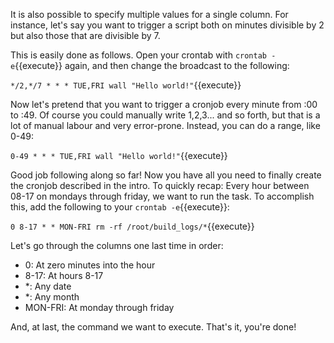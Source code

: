 It is also possible to specify multiple values for a single column. For instance, let's say you want to trigger a script both on minutes divisible by 2 but also those that are divisible by 7.

This is easily done as follows. Open your crontab with ``crontab -e``{{execute}} again, and then change the broadcast to the following:

`*/2,*/7 * * * TUE,FRI wall "Hello world!"`{{execute}} 

Now let's pretend that you want to trigger a cronjob every minute from :00 to :49. Of course you could manually write 1,2,3... and so forth, but that is a lot of manual labour and very error-prone. Instead, you can do a range, like 0-49:

`0-49 * * * TUE,FRI wall "Hello world!"`{{execute}}

Good job following along so far! Now you have all you need to finally create the cronjob described in the intro. To quickly recap: Every hour between 08-17 on mondays through friday, we want to run the task. To accomplish this, add the following to your `crontab -e`{{execute}}:

`0 8-17 * * MON-FRI rm -rf /root/build_logs/*`{{execute}}

Let's go through the columns one last time in order:
* 0: At zero minutes into the hour
* 8-17: At hours 8-17
* \*: Any date
* \*: Any month
* MON-FRI: At monday through friday

And, at last, the command we want to execute. That's it, you're done!